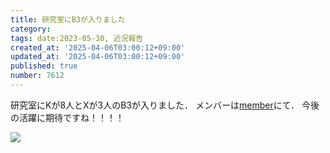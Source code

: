 ```yaml
---
title: 研究室にB3が入りました
category:
tags: date:2023-05-30, 近況報告
created_at: '2025-04-06T03:00:12+09:00'
updated_at: '2025-04-06T03:00:12+09:00'
published: true
number: 7612
---
```




研究室にKが8人とXが3人のB3が入りました．
メンバーは[member](https://kajilab.net/hpg/member/)にて．
今後の活躍に期待ですね！！！！

<img src="https://img.esa.io/uploads/production/attachments/13979/2025/04/06/148142/812c48dc-b28e-4ba6-9a01-fe696b10e54e.webp" loading='lazy' /><br>

